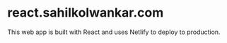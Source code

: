 # react.sahilkolwankar.com
This web app is built with React and uses Netlify to deploy to production.
